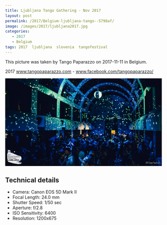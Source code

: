 ```yaml
---
title: Ljubljana Tango Gathering - Nov 2017
layout: post
permalink: /2017/Belgium-ljubljana-tango--5798af/
image: /images/2017/ljubljana2017.jpg
categories:
   - 2017
   - Belgium
tags: 2017  ljubljana  slovenia  tangofestival
---
```

   
This picture was taken by Tango Paparazzo on 2017-11-11 in Belgium.

2017 www.tangopaparazzo.com - www.facebook.com/tangopaparazzo/

![Ljubljana Tango Gathering - Nov 2017](/images/2017/ljubljana2017.jpg)

## Technical details
* <i class="fa-solid fa-camera"></i> Camera: Canon EOS 5D Mark II
* <i class="fa-solid fa-square-caret-left"></i> Focal Length: 24.0 mm
* <i class="fa-solid fa-stopwatch"></i> Shutter Speed: 1/50 sec
* <i class="fa-solid fa-circle-dot"></i> Aperture: f/2.8
* <i class="fa-solid fa-lightbulb"></i> ISO Sensitivity: 6400
* <i class="fa-solid fa-square-full"></i> Resolution: 1200x675
